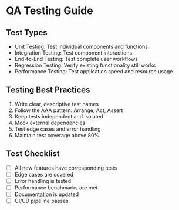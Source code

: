 
# QA Testing Guide

## Test Types
- Unit Testing: Test individual components and functions
- Integration Testing: Test component interactions
- End-to-End Testing: Test complete user workflows
- Regression Testing: Verify existing functionality still works
- Performance Testing: Test application speed and resource usage

## Testing Best Practices
1. Write clear, descriptive test names
2. Follow the AAA pattern: Arrange, Act, Assert
3. Keep tests independent and isolated
4. Mock external dependencies
5. Test edge cases and error handling
6. Maintain test coverage above 80%

## Test Checklist
- [ ] All new features have corresponding tests
- [ ] Edge cases are covered
- [ ] Error handling is tested
- [ ] Performance benchmarks are met
- [ ] Documentation is updated
- [ ] CI/CD pipeline passes
